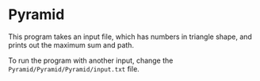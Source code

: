 # Pyramid
This program takes an input file, which has numbers in triangle shape, and prints out the maximum sum and path.

To run the program with another input, change the `Pyramid/Pyramid/Pyramid/input.txt` file.
